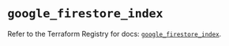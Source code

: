# `google_firestore_index`

Refer to the Terraform Registry for docs: [`google_firestore_index`](https://registry.terraform.io/providers/hashicorp/google-beta/6.50.0/docs/resources/google_firestore_index).
